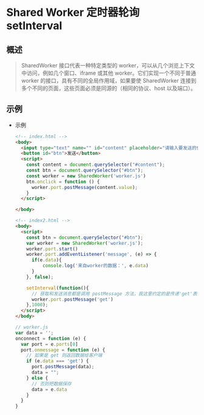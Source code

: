 # Shared Worker 定时器轮询 setInterval

## 概述

>SharedWorker 接口代表一种特定类型的 worker，可以从几个浏览上下文中访问，例如几个窗口、iframe 或其他 worker。它们实现一个不同于普通 worker 的接口，具有不同的全局作用域，如果要使 SharedWorker 连接到多个不同的页面，这些页面必须是同源的（相同的协议、host 以及端口）。

## 示例

+ 示例

  ```html
  <!-- index.html -->
  <body>
    <input type="text" name="" id="content" placeholder="请输入要发送的信息">
    <button id="btn">发送</button>
    <script>
      const content = document.querySelector("#content");
      const btn = document.querySelector("#btn");
      const worker = new SharedWorker('worker.js')
      btn.onclick = function () {
        worker.port.postMessage(content.value);
      }
    </script>

  </body>
  ```

  ```html
  <!-- index2.html -->
  <body>
    <script>
      const btn = document.querySelector("#btn");
      var worker = new SharedWorker('worker.js');
      worker.port.start()
      worker.port.addEventListener('message', (e) => {
        if(e.data){
            console.log('来自worker的数据：', e.data)
        }
      }, false);

      setInterval(function(){
        // 获取和发送消息都是调用 postMessage 方法，我这里约定的是传递'get'表示获取数据。
        worker.port.postMessage('get')
      },1000);
    </script>
  </body>
  ```

  ```js
  // worker.js
  var data = '';
  onconnect = function (e) {
    var port = e.ports[0]
    port.onmessage = function (e) {
      // 如果是 get 则返回数据给客户端
      if (e.data === 'get') {
        port.postMessage(data);
        data = "";
      } else {
        // 否则把数据保存
        data = e.data
      }
    }
  }
  ```
